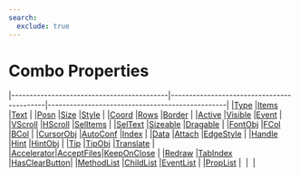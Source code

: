 ```yaml
---
search:
  exclude: true
---
```


<h1 class="heading"><span class="name">Combo Properties</span></h1>

|-------------------------------------------|-------------------------------------------|-------------------------------------------------|
|[Type](../properties/type.md)              |[Items](../properties/items.md)            |[Text](../properties/text.md)                    |
|[Posn](../properties/posn.md)              |[Size](../properties/size.md)              |[Style](../properties/style.md)                  |
|[Coord](../properties/coord.md)            |[Rows](../properties/rows.md)              |[Border](../properties/border.md)                |
|[Active](../properties/active.md)          |[Visible](../properties/visible.md)        |[Event](../properties/event.md)                  |
|[VScroll](../properties/vscroll.md)        |[HScroll](../properties/hscroll.md)        |[SelItems](../properties/selitems.md)            |
|[SelText](../properties/seltext.md)        |[Sizeable](../properties/sizeable.md)      |[Dragable](../properties/dragable.md)            |
|[FontObj](../properties/fontobj.md)        |[FCol](../properties/fcol.md)              |[BCol](../properties/bcol.md)                    |
|[CursorObj](../properties/cursorobj.md)    |[AutoConf](../properties/autoconf.md)      |[Index](../properties/index-property.md)                  |
|[Data](../properties/data.md)              |[Attach](../properties/attach.md)          |[EdgeStyle](../properties/edgestyle.md)          |
|[Handle](../properties/handle.md)          |[Hint](../properties/hint.md)              |[HintObj](../properties/hintobj.md)              |
|[Tip](../properties/tip.md)                |[TipObj](../properties/tipobj.md)          |[Translate](../properties/translate.md)          |
|[Accelerator](../properties/accelerator.md)|[AcceptFiles](../properties/acceptfiles.md)|[KeepOnClose](../properties/keeponclose.md)      |
|[Redraw](../properties/redraw.md)          |[TabIndex](../properties/tabindex.md)      |[HasClearButton](../properties/hasclearbutton.md)|
|[MethodList](../properties/methodlist.md)  |[ChildList](../properties/childlist.md)    |[EventList](../properties/eventlist.md)          |
|[PropList](../properties/proplist.md)      |&nbsp;                                     |&nbsp;                                           |
